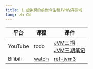 ```yaml
---
title: 1.虚拟机的前世今生和JVM内存区域
lang: zh-CN
---
```



| 平台       | 课程        | 课件                                                                                                                                                                                                                                                                                                                                                                                                           |
|----------|-----------|--------------------------------------------------------------------------------------------------------------------------------------------------------------------------------------------------------------------------------------------------------------------------------------------------------------------------------------------------------------------------------------------------------------|
| YouTube  | todo      | [JVM三期](../../public/java/jvm/%E8%99%9A%E6%8B%9F%E6%9C%BA%E7%9A%84%E5%89%8D%E4%B8%96%E4%BB%8A%E7%94%9F%E5%92%8CJVM%E5%86%85%E5%AD%98%E5%8C%BA%E5%9F%9F/JVM%E4%B8%89%E6%9C%9F.pptx)<br/>[JVM三期笔记](../../public/java/jvm/%E8%99%9A%E6%8B%9F%E6%9C%BA%E7%9A%84%E5%89%8D%E4%B8%96%E4%BB%8A%E7%94%9F%E5%92%8CJVM%E5%86%85%E5%AD%98%E5%8C%BA%E5%9F%9F/20.7.16-JVM%E4%B8%89%E6%9C%9F%E7%AC%94%E8%AE%B0.pdf) |
| Bilibili | [watch]() | [ref-jvm3](https://github.com/wangxiang4/mba-exam-docs/tree/master/docs/public/java/jvm/%E8%99%9A%E6%8B%9F%E6%9C%BA%E7%9A%84%E5%89%8D%E4%B8%96%E4%BB%8A%E7%94%9F%E5%92%8CJVM%E5%86%85%E5%AD%98%E5%8C%BA%E5%9F%9F/ref-jvm3/src)                                                                                                                                                                                                                                                                                                                                                                                                         |








